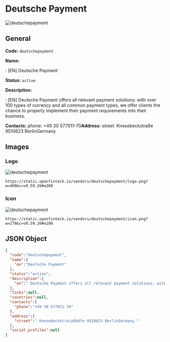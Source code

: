 
# Deutsche Payment 
![deutschepayment](https://static.openfintech.io/vendors/deutschepayment/logo.png?w=400&c=v0.59.26#w200)  

## General 
 
**Code:** `deutschepayment` 
 
**Name:** 
 
:	[EN] Deutsche Payment 
 
**Status:** `active` 
 
**Description:** 
 
: [EN]  Deutsche Payment offers all relevant payment solutions: with over 100 types of currency and all common payment types, we offer clients the chance to properly implement their payment requirements into their business.  
 
**Contacts:** 
phone: +49 30 577011-70**Address:** 
street:  Knesebeckstraße 9510623 BerlinGermany  

## Images 

### Logo 
 
![deutschepayment](https://static.openfintech.io/vendors/deutschepayment/logo.png?w=400&c=v0.59.26#w200)  

```
https://static.openfintech.io/vendors/deutschepayment/logo.png?w=400&c=v0.59.26#w200
```  

### Icon 
 
![deutschepayment](https://static.openfintech.io/vendors/deutschepayment/icon.png?w=278&c=v0.59.26#w100)  

```
https://static.openfintech.io/vendors/deutschepayment/icon.png?w=278&c=v0.59.26#w100
```  

## JSON Object 

```json
{
  "code":"deutschepayment",
  "name":{
    "en":"Deutsche Payment"
  },
  "status":"active",
  "description":{
    "en":" Deutsche Payment offers all relevant payment solutions: with over 100 types of currency and all common payment types, we offer clients the chance to properly implement their payment requirements into their business. "
  },
  "links":null,
  "countries":null,
  "contacts":{
    "phone":"+49 30 577011-70"
  },
  "address":{
    "street":" Knesebeckstra\u00dfe 9510623 BerlinGermany "
  },
  "social_profiles":null
}
```  
